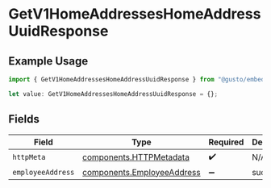 # GetV1HomeAddressesHomeAddressUuidResponse

## Example Usage

```typescript
import { GetV1HomeAddressesHomeAddressUuidResponse } from "@gusto/embedded-api/models/operations/getv1homeaddresseshomeaddressuuid.js";

let value: GetV1HomeAddressesHomeAddressUuidResponse = {};
```

## Fields

| Field                                                                    | Type                                                                     | Required                                                                 | Description                                                              |
| ------------------------------------------------------------------------ | ------------------------------------------------------------------------ | ------------------------------------------------------------------------ | ------------------------------------------------------------------------ |
| `httpMeta`                                                               | [components.HTTPMetadata](../../models/components/httpmetadata.md)       | :heavy_check_mark:                                                       | N/A                                                                      |
| `employeeAddress`                                                        | [components.EmployeeAddress](../../models/components/employeeaddress.md) | :heavy_minus_sign:                                                       | successful                                                               |